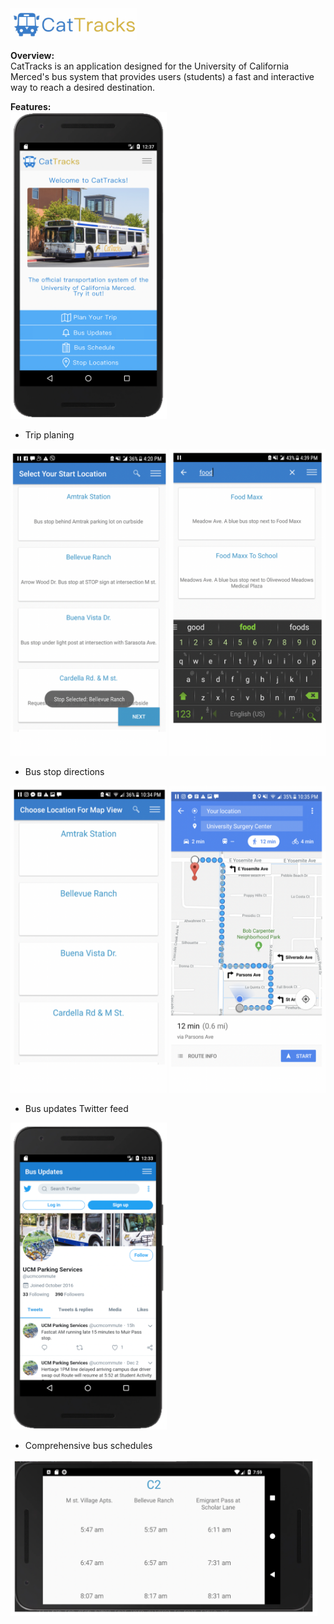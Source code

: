 <img src = "CatTracks_Images/CatTracks_Logo.png" height = "50" width= "202">

__Overview:__<br>
CatTracks is an application designed for the University of California Merced's bus system that provides users (students) a fast and interactive way to reach a desired destination.

__Features:__
<br>
<img src = "CatTracks_Images/CatTracks_Shot1.png" height = "491" width = "250">

* Trip planing
<p float = "left">
<img src = "CatTracks_Images/CatTracks_Shot2.png" height = "491" width = "250">
<img src = "CatTracks_Images/CatTacks_Shot3.png" height = "491" width = "250">
</p>

* Bus stop directions
<p float = "left">
<img src = "CatTracks_Images/CatTacks_Shot4.png" height = "491" width = "250">
<img src = "CatTracks_Images/CatTracks_Shot5.png" height = "491" width = "250">
</p>

* Bus updates Twitter feed
<img src = "CatTracks_Images/CatTracks_Shot6.png" height = "491" width = "250">

* Comprehensive bus schedules
<img src = "CatTracks_Images/CatTracks_Shot7.png" height = "250" width = "491">
